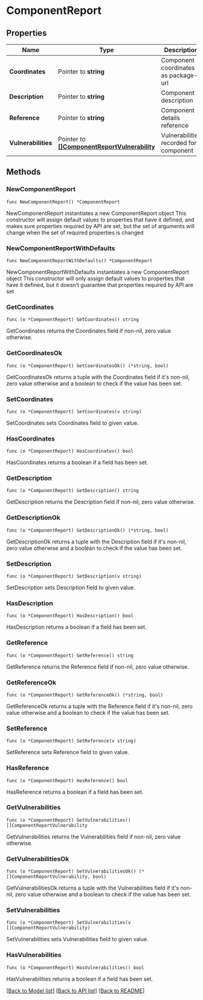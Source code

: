 # ComponentReport

## Properties

Name | Type | Description | Notes
------------ | ------------- | ------------- | -------------
**Coordinates** | Pointer to **string** | Component coordinates as package-url | [optional] 
**Description** | Pointer to **string** | Component description | [optional] 
**Reference** | Pointer to **string** | Component details reference | [optional] 
**Vulnerabilities** | Pointer to [**[]ComponentReportVulnerability**](ComponentReportVulnerability.md) | Vulnerabilities recorded for component | [optional] 

## Methods

### NewComponentReport

`func NewComponentReport() *ComponentReport`

NewComponentReport instantiates a new ComponentReport object
This constructor will assign default values to properties that have it defined,
and makes sure properties required by API are set, but the set of arguments
will change when the set of required properties is changed

### NewComponentReportWithDefaults

`func NewComponentReportWithDefaults() *ComponentReport`

NewComponentReportWithDefaults instantiates a new ComponentReport object
This constructor will only assign default values to properties that have it defined,
but it doesn't guarantee that properties required by API are set

### GetCoordinates

`func (o *ComponentReport) GetCoordinates() string`

GetCoordinates returns the Coordinates field if non-nil, zero value otherwise.

### GetCoordinatesOk

`func (o *ComponentReport) GetCoordinatesOk() (*string, bool)`

GetCoordinatesOk returns a tuple with the Coordinates field if it's non-nil, zero value otherwise
and a boolean to check if the value has been set.

### SetCoordinates

`func (o *ComponentReport) SetCoordinates(v string)`

SetCoordinates sets Coordinates field to given value.

### HasCoordinates

`func (o *ComponentReport) HasCoordinates() bool`

HasCoordinates returns a boolean if a field has been set.

### GetDescription

`func (o *ComponentReport) GetDescription() string`

GetDescription returns the Description field if non-nil, zero value otherwise.

### GetDescriptionOk

`func (o *ComponentReport) GetDescriptionOk() (*string, bool)`

GetDescriptionOk returns a tuple with the Description field if it's non-nil, zero value otherwise
and a boolean to check if the value has been set.

### SetDescription

`func (o *ComponentReport) SetDescription(v string)`

SetDescription sets Description field to given value.

### HasDescription

`func (o *ComponentReport) HasDescription() bool`

HasDescription returns a boolean if a field has been set.

### GetReference

`func (o *ComponentReport) GetReference() string`

GetReference returns the Reference field if non-nil, zero value otherwise.

### GetReferenceOk

`func (o *ComponentReport) GetReferenceOk() (*string, bool)`

GetReferenceOk returns a tuple with the Reference field if it's non-nil, zero value otherwise
and a boolean to check if the value has been set.

### SetReference

`func (o *ComponentReport) SetReference(v string)`

SetReference sets Reference field to given value.

### HasReference

`func (o *ComponentReport) HasReference() bool`

HasReference returns a boolean if a field has been set.

### GetVulnerabilities

`func (o *ComponentReport) GetVulnerabilities() []ComponentReportVulnerability`

GetVulnerabilities returns the Vulnerabilities field if non-nil, zero value otherwise.

### GetVulnerabilitiesOk

`func (o *ComponentReport) GetVulnerabilitiesOk() (*[]ComponentReportVulnerability, bool)`

GetVulnerabilitiesOk returns a tuple with the Vulnerabilities field if it's non-nil, zero value otherwise
and a boolean to check if the value has been set.

### SetVulnerabilities

`func (o *ComponentReport) SetVulnerabilities(v []ComponentReportVulnerability)`

SetVulnerabilities sets Vulnerabilities field to given value.

### HasVulnerabilities

`func (o *ComponentReport) HasVulnerabilities() bool`

HasVulnerabilities returns a boolean if a field has been set.


[[Back to Model list]](../README.md#documentation-for-models) [[Back to API list]](../README.md#documentation-for-api-endpoints) [[Back to README]](../README.md)



